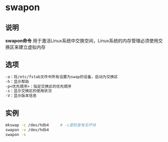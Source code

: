 # swapon

## 说明

**swapon命令** 用于激活Linux系统中交换空间，Linux系统的内存管理必须使用交换区来建立虚拟内存

## 选项

```markdown
-a：将/etc/fstab文件中所有设置为swap的设备，启动为交换区
-h：显示帮助
-p<优先顺序>：指定交换区的优先顺序
-s：显示交换区的使用状况
-V：显示版本信息
```

## 实例

```bash
mkswap -c /dev/hdb4     # -c是检查有无坏块
swapon -v /dev/hdb4
swapon -s

```


